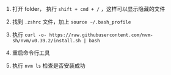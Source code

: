 1. 打开 folder， 执行 `shift + cmd + /` ，这样可以显示隐藏的文件

2. 找到 `.zshrc` 文件，加上 `source ~/.bash_profile`

3. 执行 `curl -o- https://raw.githubusercontent.com/nvm-sh/nvm/v0.39.2/install.sh | bash`

4. 重启命令行工具

5. 执行 `nvm ls` 检查是否安装成功

